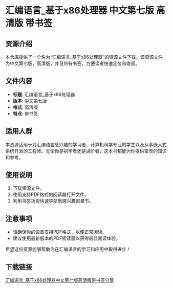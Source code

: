 # 汇编语言_基于x86处理器 中文第七版 高清版 带书签

## 资源介绍

本仓库提供了一个名为“汇编语言_基于x86处理器”的资源文件下载。该资源文件为中文第七版，高清版，并且带有书签，方便读者快速定位和查阅。

## 文件内容

- **标题**: 汇编语言_基于x86处理器
- **版本**: 中文第七版
- **格式**: 高清版
- **特点**: 带书签

## 适用人群

本资源适用于对汇编语言感兴趣的学习者、计算机科学专业的学生以及从事嵌入式系统开发的工程师。无论你是初学者还是进阶者，这本书都能为你提供宝贵的知识和参考。

## 使用说明

1. 下载资源文件。
2. 使用支持PDF格式的阅读器打开文件。
3. 利用书签功能快速导航到感兴趣的章节。

## 注意事项

- 请确保你的设备支持PDF格式，以便正常阅读。
- 建议使用最新版本的PDF阅读器以获得最佳阅读体验。

希望这份资源能够帮助你在汇编语言的学习和应用中取得进步！

## 下载链接

[汇编语言_基于x86处理器中文第七版高清版带书签分享](https://pan.quark.cn/s/d27bb611274a)